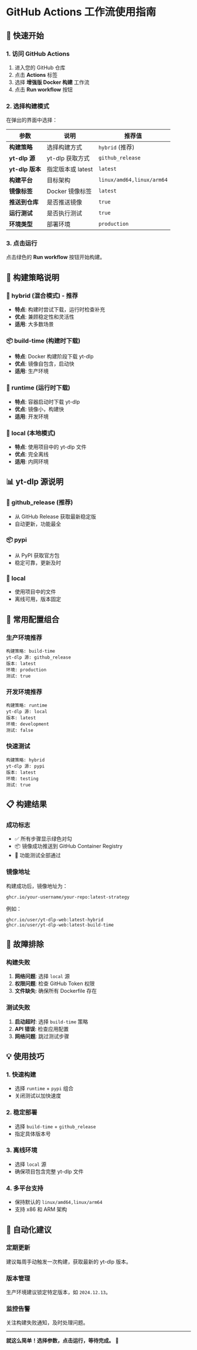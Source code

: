 # GitHub Actions 工作流使用指南

## 🚀 快速开始

### 1. 访问 GitHub Actions
1. 进入您的 GitHub 仓库
2. 点击 **Actions** 标签
3. 选择 **增强版 Docker 构建** 工作流
4. 点击 **Run workflow** 按钮

### 2. 选择构建模式
在弹出的界面中选择：

| 参数 | 说明 | 推荐值 |
|------|------|--------|
| **构建策略** | 选择构建方式 | `hybrid` (推荐) |
| **yt-dlp 源** | yt-dlp 获取方式 | `github_release` |
| **yt-dlp 版本** | 指定版本或 latest | `latest` |
| **构建平台** | 目标架构 | `linux/amd64,linux/arm64` |
| **镜像标签** | Docker 镜像标签 | `latest` |
| **推送到仓库** | 是否推送镜像 | `true` |
| **运行测试** | 是否执行测试 | `true` |
| **环境类型** | 部署环境 | `production` |

### 3. 点击运行
点击绿色的 **Run workflow** 按钮开始构建。

## 🎯 构建策略说明

### 🔄 hybrid (混合模式) - 推荐
- **特点**: 构建时尝试下载，运行时检查补充
- **优点**: 兼顾稳定性和灵活性
- **适用**: 大多数场景

### 📦 build-time (构建时下载)
- **特点**: Docker 构建阶段下载 yt-dlp
- **优点**: 镜像自包含，启动快
- **适用**: 生产环境

### 🚀 runtime (运行时下载)
- **特点**: 容器启动时下载 yt-dlp
- **优点**: 镜像小，构建快
- **适用**: 开发环境

### 📁 local (本地模式)
- **特点**: 使用项目中的 yt-dlp 文件
- **优点**: 完全离线
- **适用**: 内网环境

## 📊 yt-dlp 源说明

### 🌟 github_release (推荐)
- 从 GitHub Release 获取最新稳定版
- 自动更新，功能最全

### 📦 pypi
- 从 PyPI 获取官方包
- 稳定可靠，更新及时

### 📁 local
- 使用项目中的文件
- 离线可用，版本固定

## 🔧 常用配置组合

### 生产环境推荐
```
构建策略: build-time
yt-dlp 源: github_release
版本: latest
环境: production
测试: true
```

### 开发环境推荐
```
构建策略: runtime
yt-dlp 源: local
版本: latest
环境: development
测试: false
```

### 快速测试
```
构建策略: hybrid
yt-dlp 源: pypi
版本: latest
环境: testing
测试: true
```

## 📋 构建结果

### 成功标志
- ✅ 所有步骤显示绿色对勾
- 📦 镜像成功推送到 GitHub Container Registry
- 🧪 功能测试全部通过

### 镜像地址
构建成功后，镜像地址为：
```
ghcr.io/your-username/your-repo:latest-strategy
```

例如：
```
ghcr.io/user/yt-dlp-web:latest-hybrid
ghcr.io/user/yt-dlp-web:latest-build-time
```

## 🐛 故障排除

### 构建失败
1. **网络问题**: 选择 `local` 源
2. **权限问题**: 检查 GitHub Token 权限
3. **文件缺失**: 确保所有 Dockerfile 存在

### 测试失败
1. **启动超时**: 选择 `build-time` 策略
2. **API 错误**: 检查应用配置
3. **网络问题**: 跳过测试步骤

## 💡 使用技巧

### 1. 快速构建
- 选择 `runtime` + `pypi` 组合
- 关闭测试以加快速度

### 2. 稳定部署
- 选择 `build-time` + `github_release`
- 指定具体版本号

### 3. 离线环境
- 选择 `local` 源
- 确保项目包含完整 yt-dlp 文件

### 4. 多平台支持
- 保持默认的 `linux/amd64,linux/arm64`
- 支持 x86 和 ARM 架构

## 🔄 自动化建议

### 定期更新
建议每周手动触发一次构建，获取最新的 yt-dlp 版本。

### 版本管理
生产环境建议锁定特定版本，如 `2024.12.13`。

### 监控告警
关注构建失败通知，及时处理问题。

---

**就这么简单！选择参数，点击运行，等待完成。** 🎉
